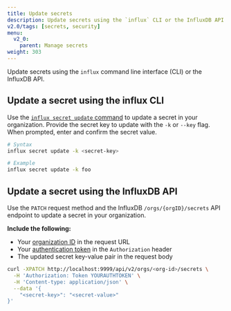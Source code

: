 ```yaml
---
title: Update secrets
description: Update secrets using the `influx` CLI or the InfluxDB API.
v2.0/tags: [secrets, security]
menu:
  v2_0:
    parent: Manage secrets
weight: 303
---
```


Update secrets using the `influx` command line interface (CLI) or the InfluxDB API.

## Update a secret using the influx CLI
Use the [`influx secret update` command](/v2.0/reference/cli/influx/secret/update/)
to update a secret in your organization.
Provide the secret key to update with the `-k` or `--key` flag.
When prompted, enter and confirm the secret value.

```sh
# Syntax
influx secret update -k <secret-key>

# Example
influx secret update -k foo
```

## Update a secret using the InfluxDB API
Use the `PATCH` request method and the InfluxDB `/orgs/{orgID}/secrets` API endpoint
to update a secret in your organization.

**Include the following:**

- Your [organization ID](/v2.0/organizations/view-orgs/#view-your-organization-id) in the request URL
- Your [authentication token](/v2.0/security/tokens/view-tokens/) in the `Authorization` header
- The updated secret key-value pair in the request body

<!-- -->
```sh
curl -XPATCH http://localhost:9999/api/v2/orgs/<org-id>/secrets \
  -H 'Authorization: Token YOURAUTHTOKEN' \
  -H 'Content-type: application/json' \
  --data '{
	"<secret-key>": "<secret-value>"
}'
```

